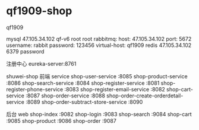 # qf1909-shop
qf1909

mysql
47.105.34.102
qf-v6
root
root
rabbitmq:
    host: 47.105.34.102
    port: 5672
    username: rabbit
    password: 123456
    virtual-host: qf1909
redis
 47.105.34.102
 6379
 password

注册中心
eureka-server:8761

shuwei-shop
 前端 service
 shop-user-service :8085
 shop-product-service :8086
 shop-search-service :8084
 shop-register-service :8081
 shop-register-phone-service :8083
 shop-register-email-service :8082
 shop-cart-service :8087
 shop-order-service :8088
 shop-order-create-orderdetail-service :8089
 shop-order-subtract-store-service :8090
 
 后台 web
shop-index :9082
shop-login :9083
shop-search :9084
shop-cart :9085
shop-product :9086
shop-order :9087

 

 

 
